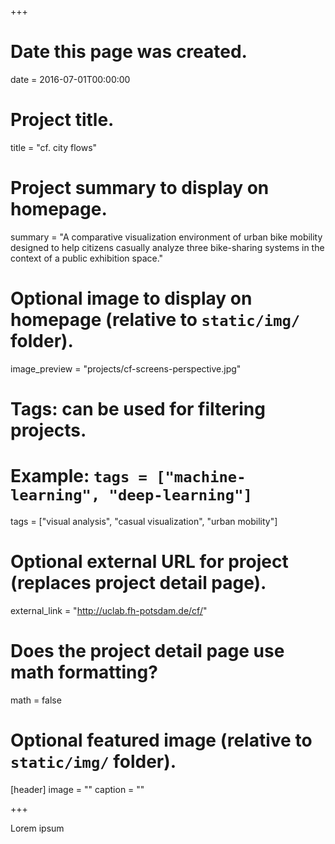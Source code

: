 +++
# Date this page was created.
date = 2016-07-01T00:00:00

# Project title.
title = "cf. city flows"

# Project summary to display on homepage.
summary = "A comparative visualization environment of urban bike mobility designed to help citizens casually analyze three bike-sharing systems in the context of a public exhibition space."

# Optional image to display on homepage (relative to `static/img/` folder).
image_preview = "projects/cf-screens-perspective.jpg"

# Tags: can be used for filtering projects.
# Example: `tags = ["machine-learning", "deep-learning"]`
tags = ["visual analysis", "casual visualization", "urban mobility"]

# Optional external URL for project (replaces project detail page).
external_link = "http://uclab.fh-potsdam.de/cf/"

# Does the project detail page use math formatting?
math = false

# Optional featured image (relative to `static/img/` folder).
[header]
image = ""
caption = ""

+++

Lorem ipsum
